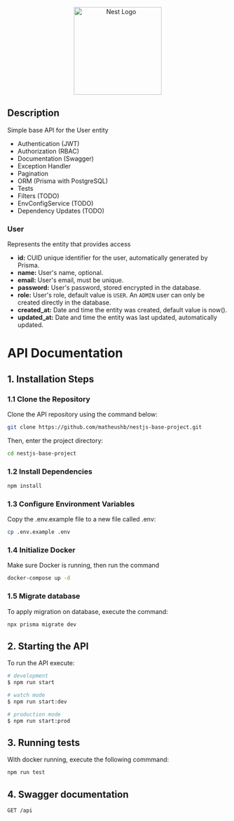 <p align="center">
  <a href="http://nestjs.com/" target="blank"><img src="https://nestjs.com/img/logo-small.svg" width="200" alt="Nest Logo" /></a>
</p>

[circleci-image]: https://img.shields.io/circleci/build/github/nestjs/nest/master?token=abc123def456
[circleci-url]: https://circleci.com/gh/nestjs/nest

## Description

Simple base API for the User entity
- Authentication (JWT)
- Authorization (RBAC)
- Documentation (Swagger)
- Exception Handler
- Pagination
- ORM (Prisma with PostgreSQL)
- Tests
- Filters (TODO)
- EnvConfigService (TODO)
- Dependency Updates (TODO)

### User

Represents the entity that provides access

- **id:** CUID unique identifier for the user, automatically generated by Prisma.
- **name:** User's name, optional.
- **email:** User's email, must be unique.
- **password:** User's password, stored encrypted in the database.
- **role:** User's role, default value is `USER`. An `ADMIN` user can only be created directly in the database.
- **created_at:** Date and time the entity was created, default value is now().
- **updated_at:** Date and time the entity was last updated, automatically updated.

# API Documentation

## 1. Installation Steps

### 1.1 Clone the Repository

Clone the API repository using the command below:

```bash
git clone https://github.com/matheushb/nestjs-base-project.git
```

Then, enter the project directory:

```bash
cd nestjs-base-project
```

### 1.2 Install Dependencies

```bash
npm install
```

### 1.3 Configure Environment Variables

Copy the .env.example file to a new file called .env:

```bash
cp .env.example .env
```

### 1.4 Initialize Docker

Make sure Docker is running, then run the command

```bash
docker-compose up -d
```

### 1.5 Migrate database

To apply migration on database, execute the command:

```bash
npx prisma migrate dev
```

## 2. Starting the API

To run the API execute:

```bash
# development
$ npm run start

# watch mode
$ npm run start:dev

# production mode
$ npm run start:prod
```

## 3. Running tests

With docker running, execute the following commmand:

```bash
npm run test
```

## 4. Swagger documentation

```bash
GET /api
```
